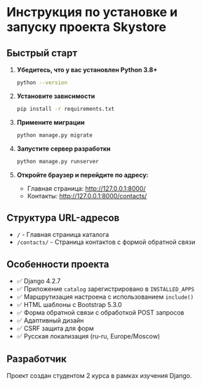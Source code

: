 # Инструкция по установке и запуску проекта Skystore

## Быстрый старт

1. **Убедитесь, что у вас установлен Python 3.8+**
   ```bash
   python --version
   ```

2. **Установите зависимости**
   ```bash
   pip install -r requirements.txt
   ```

3. **Примените миграции**
   ```bash
   python manage.py migrate
   ```

4. **Запустите сервер разработки**
   ```bash
   python manage.py runserver
   ```

5. **Откройте браузер и перейдите по адресу:**
   - Главная страница: http://127.0.0.1:8000/
   - Контакты: http://127.0.0.1:8000/contacts/

## Структура URL-адресов

- `/` - Главная страница каталога
- `/contacts/` - Страница контактов с формой обратной связи

## Особенности проекта

- ✅ Django 4.2.7
- ✅ Приложение `catalog` зарегистрировано в `INSTALLED_APPS`
- ✅ Маршрутизация настроена с использованием `include()`
- ✅ HTML шаблоны с Bootstrap 5.3.0
- ✅ Форма обратной связи с обработкой POST запросов
- ✅ Адаптивный дизайн
- ✅ CSRF защита для форм
- ✅ Русская локализация (ru-ru, Europe/Moscow)

## Разработчик

Проект создан студентом 2 курса в рамках изучения Django.
